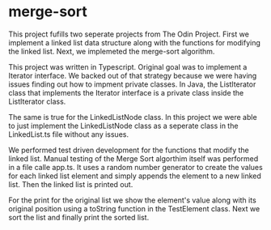 # merge-sort

This project fufills two seperate projects from The Odin Project.  First we implement a linked list data structure along with the functions for modifying the linked list.  Next, we implemeted the merge-sort algorithm.

This project was written in Typescript.  Original goal was to implement a Iterator interface.  We backed out of that strategy because we were having issues finding out how to impment private classes.  In Java, the ListIterator class that implements the Iterator interface is a private class inside the ListIterator class.

The same is true for the LinkedListNode class.  In this project we were able to just implement the LinkedListNode class as a seperate class in the LinkedList.ts file without any issues.

We performed test driven development for the functions that modify the linked list.  Manual testing of the Merge Sort algorthim itself was performed in a file calle app.ts.  It uses a random number generator to create the values for each linked list element and simply appends the element to a new linked list.  Then the linked list is printed out.

For the print for the original list we show the element's value along with its original position using a toString function in the TestElement class.  Next we sort the list and finally print the sorted list.